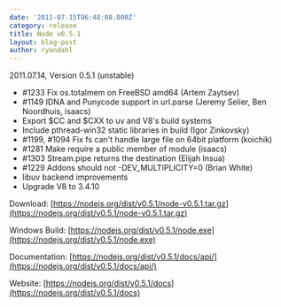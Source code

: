 ```yaml
---
date: '2011-07-15T06:48:08.000Z'
category: release
title: Node v0.5.1
layout: blog-post
author: ryandahl
---
```


2011.07.14, Version 0.5.1 (unstable)

- #1233 Fix os.totalmem on FreeBSD amd64 (Artem Zaytsev)
- #1149 IDNA and Punycode support in url.parse (Jeremy Selier, Ben Noordhuis, isaacs)
- Export $CC and $CXX to uv and V8's build systems
- Include pthread-win32 static libraries in build (Igor Zinkovsky)
- #1199, #1094 Fix fs can't handle large file on 64bit platform (koichik)
- #1281 Make require a public member of module (isaacs)
- #1303 Stream.pipe returns the destination (Elijah Insua)
- #1229 Addons should not -DEV_MULTIPLICITY=0 (Brian White)
- libuv backend improvements
- Upgrade V8 to 3.4.10

Download: [https://nodejs.org/dist/v0.5.1/node-v0.5.1.tar.gz](https://nodejs.org/dist/v0.5.1/node-v0.5.1.tar.gz)

Windows Build: [https://nodejs.org/dist/v0.5.1/node.exe](https://nodejs.org/dist/v0.5.1/node.exe)

Documentation: [https://nodejs.org/dist/v0.5.1/docs/api/](https://nodejs.org/dist/v0.5.1/docs/api/)

Website: [https://nodejs.org/dist/v0.5.1/docs](https://nodejs.org/dist/v0.5.1/docs)
